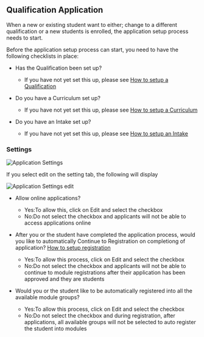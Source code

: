 ## **Qualification Application**

When a new or existing student want to either; change to a different qualification or a new students is enrolled, the application setup process needs to start.

Before the application setup process can start, you need to have the following checklists in place:

- Has the Qualification been set up?
  - If you have not yet set this up, please see [How to setup a Qualification](http://help.studentmanager.co.za/en/latest/Qualifications/addaqualification/)
  
- Do you have a Curriculum set up?
  - If you have not yet set this up, please see [How to setup a Curriculum](http://help.studentmanager.co.za/en/latest/Qualifications/setupcurriculums/)
  
- Do you have an Intake set up?
  - If you have not yet set this up, please see [How to setup an Intake](http://help.studentmanager.co.za/en/latest/Qualifications/addapplicationintake/)
  

### **Settings**

![Application Settings](https://docs.google.com/uc?export=download&id=1V699moLKH7dYG3RKM8Pk9j9xsjo9xuOj)

If you select edit on the setting tab, the following will display

![Application Settings edit](https://docs.google.com/uc?export=download&id=1xXaFIt3j7R6kKyGpGoUnapC9MBPxm9BG)

- Allow online applications?

  - Yes:To allow this, click on Edit and select the checkbox
  - No:Do not select the checkbox and applicants will not be able to access applications online 
 
- After you or the student have completed the application process, would you like to automatically Continue to Registration on completiong of application?   [How to setup registration]()

  - Yes:To allow this process, click on Edit and select the checkbox
  - No:Do not select the checkbox and applicants will not be able to continue to module registrations after their application has been approved and they are students
 
- Would you or the student like to be automatically registered into all the available module groups?

  - Yes:To allow this process, click on Edit and select the checkbox
  - No:Do not select the checkbox and during registration, after applications, all available groups will not be selected to auto register the student into modules
